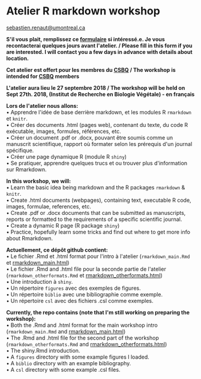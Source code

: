 # Atelier R markdown workshop
sebastien.renaut@umontreal.ca

**S'il vous plait, remplissez ce [formulaire](https://docs.google.com/forms/d/1HhB20IOW69GljjmXBoLvkhncICN74L0tRqeDRrgkQw8/edit) si intéressé.e. Je vous recontacterai quelques jours avant l'atelier. / Please fill in this form if you are interested. I will contact you a few days in advance with details about location.**


**Cet atelier est offert pour les membres du [CSBQ](http://qcbs.ca/) / The workshop is intended for [CSBQ](http://qcbs.ca/) members**

**L'atelier aura lieu le 27 septembre 2018 / The workshop will be held on Sept 27th. 2018, (Institut de Recherche en Biologie Végétale) - en français**

**Lors de l'atelier nous allons:**  
• Apprendre l'idée de base derrière markdown, et les modules R `rmarkdown` et `knitr`.   
• Créer des documents .html (pages web), contenant du texte, du code R exécutable, images, formules, références, etc.  
• Créer un document .pdf or .docx, pouvant être soumis comme un manuscrit scientifique, rapport où formater selon les prérequis d'un journal spécifique.  
• Créer une page dynamique R (module R `shiny`)  
• Se pratiquer, apprendre quelques trucs et ou trouver plus d'information sur Rmarkdown.

**In this workshop, we will:**  
• Learn the basic idea being markdown and the R packages `rmarkdown` & `knitr`.  
• Create .html documents (webpages), containing text, executable R code, images, formulae, references, etc.  
• Create .pdf or .docx documents that can be submitted as manuscripts, reports or formatted to the requirements of a specific scientific journal.  
• Create a dynamic R page (R package `shiny`)  
• Practice, hopefully learn some tricks and find out where to get more info about Rmarkdown.  

**Actuellement, ce dépôt github contient:**  
• Le fichier .Rmd et .html format pour l'intro à l'atelier (`rmarkdown_main.Rmd` et [rmarkdown_main.html](https://github.com/seb951/rmarkdown_workshop/Rmarkdown/rmarkdown_main.html))  
• Le fichier .Rmd and .html file pour la seconde partie de l'atelier (`rmarkdown_otherformats.Rmd` et [rmarkdown_otherformats.html](https://github.com/seb951/rmarkdown_workshop/Rmarkdown/rmarkdown_otherformats.html))   
• Une introduction à `shiny`.  
• Un répertoire `figures` avec des exemples de figures.   
• Un répertoire `biblio` avec une bibliographie comme exemple.    
• Un répertoire `csl` avec des fichiers .csl comme exemples. 

**Currently, the repo contains (note that I'm still working on preparing the workshop):**    
• Both the .Rmd and .html format for the main workshop intro (`rmarkdown_main.Rmd` and [rmarkdown_main.html](https://github.com/seb951/rmarkdown_workshop/Rmarkdown/rmarkdown_main.html))  
• The .Rmd and .html file for the second part of the workshop (`rmarkdown_otherformats.Rmd` and [rmarkdown_otherformats.html](https://github.com/seb951/rmarkdown_workshop/Rmarkdown/rmarkdown_otherformats.html))    
• The shiny.Rmd introduction.  
• A `figures` directory with some example figures I loaded.  
• A `biblio` directory with an example bibliography.  
• A `csl` directory with some example .csl files.  

